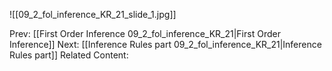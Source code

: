 

![[09_2_fol_inference_KR_21_slide_1.jpg]]


Prev: [[First Order Inference 09_2_fol_inference_KR_21|First Order Inference]]
Next: [[Inference Rules part 09_2_fol_inference_KR_21|Inference Rules part]]
Related Content: